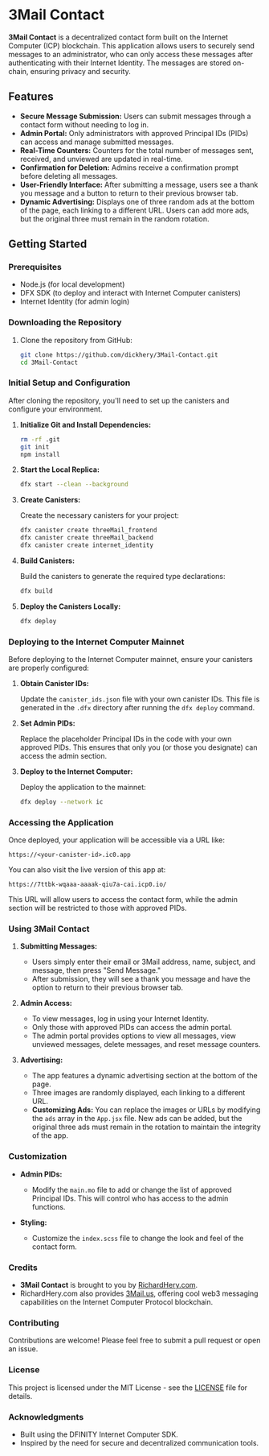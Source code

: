 
# 3Mail Contact

**3Mail Contact** is a decentralized contact form built on the Internet Computer (ICP) blockchain. This application allows users to securely send messages to an administrator, who can only access these messages after authenticating with their Internet Identity. The messages are stored on-chain, ensuring privacy and security.

## Features

- **Secure Message Submission:** Users can submit messages through a contact form without needing to log in.
- **Admin Portal:** Only administrators with approved Principal IDs (PIDs) can access and manage submitted messages.
- **Real-Time Counters:** Counters for the total number of messages sent, received, and unviewed are updated in real-time.
- **Confirmation for Deletion:** Admins receive a confirmation prompt before deleting all messages.
- **User-Friendly Interface:** After submitting a message, users see a thank you message and a button to return to their previous browser tab.
- **Dynamic Advertising:** Displays one of three random ads at the bottom of the page, each linking to a different URL. Users can add more ads, but the original three must remain in the random rotation.

## Getting Started

### Prerequisites

- Node.js (for local development)
- DFX SDK (to deploy and interact with Internet Computer canisters)
- Internet Identity (for admin login)

### Downloading the Repository

1. Clone the repository from GitHub:

   ```bash
   git clone https://github.com/dickhery/3Mail-Contact.git
   cd 3Mail-Contact
   ```

### Initial Setup and Configuration

After cloning the repository, you'll need to set up the canisters and configure your environment.

1. **Initialize Git and Install Dependencies:**

   ```bash
   rm -rf .git
   git init
   npm install
   ```

2. **Start the Local Replica:**

   ```bash
   dfx start --clean --background
   ```

3. **Create Canisters:**

   Create the necessary canisters for your project:

   ```bash
   dfx canister create threeMail_frontend
   dfx canister create threeMail_backend
   dfx canister create internet_identity
   ```

4. **Build Canisters:**

   Build the canisters to generate the required type declarations:

   ```bash
   dfx build
   ```

5. **Deploy the Canisters Locally:**

   ```bash
   dfx deploy
   ```

### Deploying to the Internet Computer Mainnet

Before deploying to the Internet Computer mainnet, ensure your canisters are properly configured:

1. **Obtain Canister IDs:**

   Update the `canister_ids.json` file with your own canister IDs. This file is generated in the `.dfx` directory after running the `dfx deploy` command.

2. **Set Admin PIDs:**

   Replace the placeholder Principal IDs in the code with your own approved PIDs. This ensures that only you (or those you designate) can access the admin section.

3. **Deploy to the Internet Computer:**

   Deploy the application to the mainnet:

   ```bash
   dfx deploy --network ic
   ```

### Accessing the Application

Once deployed, your application will be accessible via a URL like:

```
https://<your-canister-id>.ic0.app
```

You can also visit the live version of this app at:

```
https://7ttbk-wqaaa-aaaak-qiu7a-cai.icp0.io/
```

This URL will allow users to access the contact form, while the admin section will be restricted to those with approved PIDs.

### Using 3Mail Contact

1. **Submitting Messages:**
   - Users simply enter their email or 3Mail address, name, subject, and message, then press "Send Message."
   - After submission, they will see a thank you message and have the option to return to their previous browser tab.

2. **Admin Access:**
   - To view messages, log in using your Internet Identity.
   - Only those with approved PIDs can access the admin portal.
   - The admin portal provides options to view all messages, view unviewed messages, delete messages, and reset message counters.

3. **Advertising:**
   - The app features a dynamic advertising section at the bottom of the page.
   - Three images are randomly displayed, each linking to a different URL.
   - **Customizing Ads:** You can replace the images or URLs by modifying the `ads` array in the `App.jsx` file. New ads can be added, but the original three ads must remain in the rotation to maintain the integrity of the app.

### Customization

- **Admin PIDs:**
  - Modify the `main.mo` file to add or change the list of approved Principal IDs. This will control who has access to the admin functions.
  
- **Styling:**
  - Customize the `index.scss` file to change the look and feel of the contact form.

### Credits

- **3Mail Contact** is brought to you by [RichardHery.com](https://richardhery.com).
- RichardHery.com also provides [3Mail.us](https://3mail.us), offering cool web3 messaging capabilities on the Internet Computer Protocol blockchain.

### Contributing

Contributions are welcome! Please feel free to submit a pull request or open an issue.

### License

This project is licensed under the MIT License - see the [LICENSE](LICENSE) file for details.

### Acknowledgments

- Built using the DFINITY Internet Computer SDK.
- Inspired by the need for secure and decentralized communication tools.
